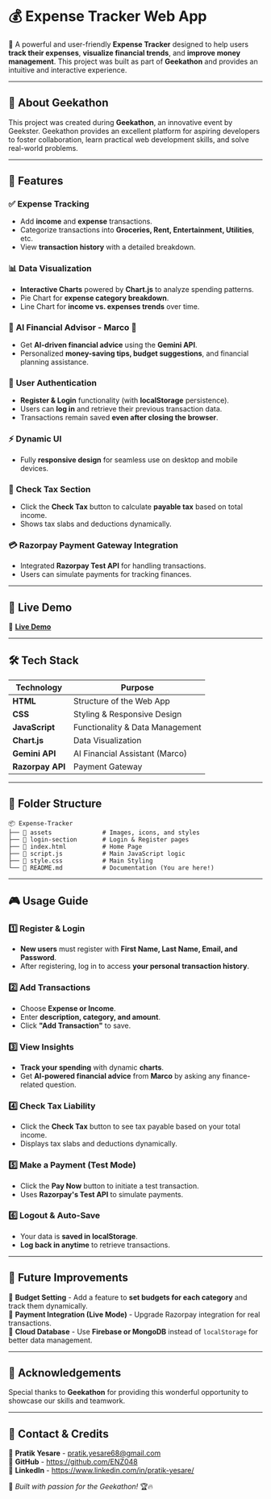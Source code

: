 # 💰 Expense Tracker Web App

🚀 A powerful and user-friendly **Expense Tracker** designed to help users **track their expenses**, **visualize financial trends**, and **improve money management**. This project was built as part of **Geekathon** and provides an intuitive and interactive experience.

---

## 🎉 About Geekathon  
This project was created during **Geekathon**, an innovative event by Geekster. Geekathon provides an excellent platform for aspiring developers to foster collaboration, learn practical web development skills, and solve real-world problems.  

---

## 🌟 Features

### ✅ **Expense Tracking**
- Add **income** and **expense** transactions.
- Categorize transactions into **Groceries, Rent, Entertainment, Utilities**, etc.
- View **transaction history** with a detailed breakdown.

### 📊 **Data Visualization**
- **Interactive Charts** powered by **Chart.js** to analyze spending patterns.
- Pie Chart for **expense category breakdown**.
- Line Chart for **income vs. expenses trends** over time.

### 🧠 **AI Financial Advisor - Marco 🤖**
- Get **AI-driven financial advice** using the **Gemini API**.
- Personalized **money-saving tips, budget suggestions**, and financial planning assistance.

### 🔐 **User Authentication**
- **Register & Login** functionality (with **localStorage** persistence).
- Users can **log in** and retrieve their previous transaction data.
- Transactions remain saved **even after closing the browser**.

### ⚡ **Dynamic UI**
- Fully **responsive design** for seamless use on desktop and mobile devices.

### 🏦 **Check Tax Section**
- Click the **Check Tax** button to calculate **payable tax** based on total income.
- Shows tax slabs and deductions dynamically.

### 💳 **Razorpay Payment Gateway Integration**
- Integrated **Razorpay Test API** for handling transactions.
- Users can simulate payments for tracking finances.

---

## 🚀 Live Demo
🎯 [**Live Demo**](https://expense-tracker-neon-nine-30.vercel.app/)

---

## 🛠️ Tech Stack
| Technology  | Purpose  |
|-------------|----------|
| **HTML**    | Structure of the Web App |
| **CSS**     | Styling & Responsive Design |
| **JavaScript** | Functionality & Data Management |
| **Chart.js** | Data Visualization |
| **Gemini API** | AI Financial Assistant (Marco) |
| **Razorpay API** | Payment Gateway |

---

## 📂 Folder Structure

```
📦 Expense-Tracker
├── 📁 assets              # Images, icons, and styles
├── 📁 login-section       # Login & Register pages
├── 📄 index.html          # Home Page
├── 📄 script.js           # Main JavaScript logic
├── 📄 style.css           # Main Styling
└── 📄 README.md           # Documentation (You are here!)
```


---

## 🎮 Usage Guide

### **1️⃣ Register & Login**
- **New users** must register with **First Name, Last Name, Email, and Password**.
- After registering, log in to access **your personal transaction history**.

### **2️⃣ Add Transactions**
- Choose **Expense or Income**.
- Enter **description, category, and amount**.
- Click **"Add Transaction"** to save.

### **3️⃣ View Insights**
- **Track your spending** with dynamic **charts**.
- Get **AI-powered financial advice** from **Marco** by asking any finance-related question.

### **4️⃣ Check Tax Liability**
- Click the **Check Tax** button to see tax payable based on your total income.
- Displays tax slabs and deductions dynamically.

### **5️⃣ Make a Payment (Test Mode)**
- Click the **Pay Now** button to initiate a test transaction.
- Uses **Razorpay's Test API** to simulate payments.

### **6️⃣ Logout & Auto-Save**
- Your data is **saved in localStorage**.
- **Log back in anytime** to retrieve transactions.

---

## 🚀 Future Improvements
📌 **Budget Setting** - Add a feature to **set budgets for each category** and track them dynamically.  
📌 **Payment Integration (Live Mode)** - Upgrade Razorpay integration for real transactions.  
📌 **Cloud Database** - Use **Firebase or MongoDB** instead of `localStorage` for better data management.  

---

## 🙌 Acknowledgements  
Special thanks to **Geekathon** for providing this wonderful opportunity to showcase our skills and teamwork.  

---

## 🎯 Contact & Credits
📧 **Pratik Yesare** - pratik.yesare68@gmail.com  
🔗 **GitHub** - https://github.com/ENZ048  
🔗 **LinkedIn** - https://www.linkedin.com/in/pratik-yesare/ 

🚀 _Built with passion for the Geekathon!_ 🏆🔥
